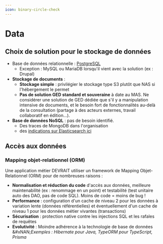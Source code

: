 ```yaml
---
icon: binary-circle-check
---
```


# Data

## Choix de solution pour le stockage de données

* Base de données relationnelle : [PostgreSQL](postgresql.md)
  * Exception : MySQL ou MariaDB lorsqu'il vient avec la solution (ex : Drupal)
* **Stockage de documents** :
  * **Stockage simple** : privilégier le stockage type S3 plutôt que NAS si l'hébergement le permet
  * **Pas de solution GED standard et souveraine** à date au MAS. Ne considérer une solution de GED dédiée que s'il y a manipulation intensive de documents, et le besoin fort de fonctionnalités au-delà de la consultation (partage à des acteurs externes, travail collaboratif en édition...).
* **Base de données NoSQL** : pas de besoin identifié.
  * Des traces de MongoDB dans l'organisation
  * des [indications sur Elasticsearch ici](elasticsearch.md)

## Accès aux données

### Mapping objet-relationnel (ORM)

Une application métier DEVRAIT utiliser un framework de Mapping Objet-Relationnel (ORM) pour de nombreuses raisons :

* **Normalisation et réduction du code** d'accès aux données, meilleure maintenabilité (ex : renommage en un point) et testabilité (test unitaire auto des DAO, pas de code SQL). Moins de code = moins de bug !
* **Performance** : configuration d'un cache de niveau 2 pour les données à variation lente (données référentielles) et éventuellement d'un cache de niveau 1 pour les données métier vivantes (transactions)
* **Sécurisation** : protection native contre les injections SQL et les rafales de requêtes
* **Evolutivité** : Moindre adhérence à la technologie de base de données\
  \&#xNAN;_Exemples : Hibernate pour Java, TypeORM pour TypeScript, Prisma_
